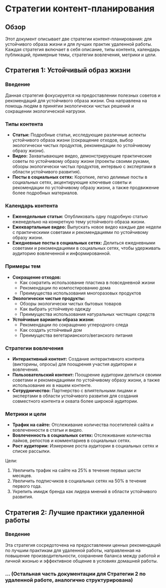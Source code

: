 # Стратегии контент-планирования

## Обзор

Этот документ описывает две стратегии контент-планирования: для устойчивого образа жизни и для лучших практик удаленной работы.  Каждая стратегия включает в себя описание, типы контента, календарь публикаций, примерные темы, стратегии вовлечения, метрики и цели.

## Стратегия 1: Устойчивый образ жизни

### Введение

Данная стратегия фокусируется на предоставлении полезных советов и рекомендаций для устойчивого образа жизни.  Она направлена на помощь людям в принятии экологически чистых решений и сокращении экологической нагрузки.

### Типы контента

- **Статьи:**  Подробные статьи, исследующие различные аспекты устойчивого образа жизни (сокращение отходов, выбор экологически чистых продуктов, рекомендации по устойчивому образу жизни).
- **Видео:**  Захватывающие видео, демонстрирующие практические советы по устойчивому образу жизни (проекты своими руками, обзоры экологически чистых продуктов, интервью с экспертами в области устойчивого развития).
- **Посты в социальных сетях:**  Короткие, легко делимые посты в социальных сетях, акцентирующие ключевые советы и рекомендации по устойчивому образу жизни, а также продвижение более подробных материалов.

### Календарь контента

- **Еженедельные статьи:** Опубликовать одну подробную статью еженедельно на конкретную тему устойчивого образа жизни.
- **Ежеквартальные видео:** Выпускать новое видео каждые две недели с практическими советами и рекомендациями по устойчивому образу жизни.
- **Ежедневные посты в социальных сетях:**  Делиться ежедневными советами и рекомендациями в социальных сетях, чтобы удерживать аудиторию вовлеченной и информированной.


### Примеры тем

- **Сокращение отходов:**
    - Как сократить использование пластика в повседневной жизни
    - Рекомендации по компостированию дома
    - Преимущества использования многоразовых продуктов
- **Экологически чистые продукты:**
    - Обзоры экологически чистых бытовых товаров
    - Как выбрать устойчивую одежду
    - Преимущества использования натуральных чистящих средств
- **Устойчивые варианты образа жизни:**
    - Рекомендации по сокращению углеродного следа
    - Как создать устойчивый дом
    - Преимущества вегетарианского/веганского питания

### Стратегии вовлечения

- **Интерактивный контент:** Создание интерактивного контента (викторины, опросы) для поощрения участия аудитории и вовлечения.
- **Пользовательский контент:**  Поощрение аудитории делиться своими советами и рекомендациями по устойчивому образу жизни, а также использование их в нашем контенте.
- **Сотрудничество:** Партнерство с влиятельными лицами и экспертами в области устойчивого развития для создания совместного контента и охвата более широкой аудитории.

### Метрики и цели

- **Трафик на сайте:** Отслеживание количества посетителей сайта и вовлеченности в статьи и видео.
- **Вовлеченность в социальных сетях:**  Отслеживание количества лайков, репостов и комментариев в социальных сетях.
- **Рост аудитории:** Измерение роста аудитории в социальных сетях и списке рассылки.

Цели:

1. Увеличить трафик на сайте на 25% в течение первых шести месяцев.
2. Увеличить подписчиков в социальных сетях на 50% в течение первого года.
3. Укрепить имидж бренда как лидера мнений в области устойчивого развития.


## Стратегия 2: Лучшие практики удаленной работы

### Введение

Эта стратегия сосредоточена на предоставлении ценных рекомендаций по лучшим практикам для удаленной работы, направленная на повышение производительности, сохранение баланса между работой и личной жизнью и эффективное общение в условиях домашней работы.

### ... (Остальная часть документации для Стратегии 2 по удаленной работе, аналогично структурирована)